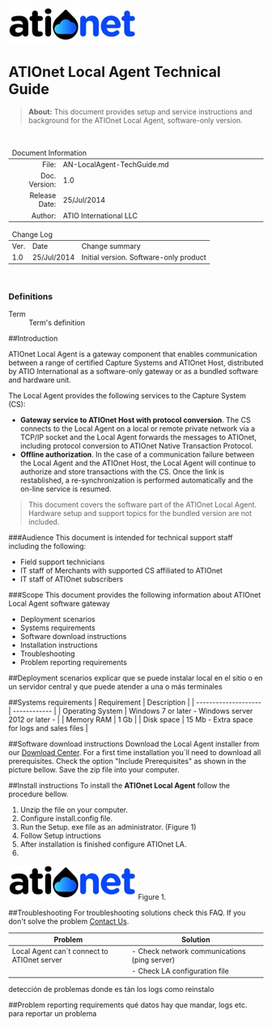 ![ationetlogo](Content/Images/ATIOnetLogo_250x70.png) 
# ATIOnet Local Agent Technical Guide

> **About:** This document provides setup and service instructions and background for the ATIOnet Local Agent, software-only version.    	

</br>

<table>
	<thead>
		<tr>
			<td colspan="2" class="tablehead">Document Information</td>
		</tr>
	</thead>
	<tbody>
		<tr>
			<td width="20%" class="rowhead" align="right">File:</td>
			<td>AN-LocalAgent-TechGuide.md</td>
		</tr>
		<tr>
			<td align="right">Doc. Version:</td>
			<td>1.0</td>
		</tr>
		<tr>
			<td align="right">Release Date:</td>
			<td>25/Jul/2014</td>
		</tr>
		<tr>
			<td align="right">Author:</td>
			<td>ATIO International LLC</td>
		</tr>
	</tbody>
</table>

<table>
     <thead>
          <tr>
          	<td colspan="3">Change Log</td>
          </tr>
     </thead>
     <tbody>
        <tr>
          	<td>Ver.</td>
            <td>Date</td>
            <td>Change summary</td>
        </tr>
        <!-- Insert a table row like this for each version -->
        <tr>
          	<td>1.0</td>
          	<td>25/Jul/2014</td>
          	<td>Initial version. Software-only product</td>
        </tr>
        <!-- End of version table row -->
     </tbody>
</table>
</br>

<!-- ###Table of Content -->


<!-- Optional Terms & Definition section -->
        
### Definitions	

<dl>
  <dt>Term</dt>
  <dd>Term's definition</dd>
</dl>

<!-- Content starts here -->
##Introduction

ATIOnet Local Agent is a gateway component that enables communication between a range of certified Capture Systems and ATIOnet Host, distributed by ATIO International as a software-only gateway or as a bundled software and hardware unit. 

The Local Agent provides the following services to the Capture System (CS):

- **Gateway service to ATIOnet Host with protocol conversion**. The CS connects to the Local Agent on a local or remote private network via a TCP/IP socket and the Local Agent forwards the messages to ATIOnet, including protocol conversion to ATIOnet Native Transaction Protocol.
- **Offline authorization**. In the case of a communication failure between the Local Agent and the ATIOnet Host, the Local Agent will continue to authorize and store transactions with the CS. Once the link is restablished, a re-synchronization is performed automatically and the on-line service is resumed.

> This document covers the software part of the ATIOnet Local Agent. Hardware setup and support topics for the bundled version are not included.

###Audience
This document is intended for technical support staff including the following:

- Field support technicians
- IT staff of Merchants with supported CS affiliated to ATIOnet
- IT staff of ATIOnet subscribers

###Scope
This document provides the following information about ATIOnet Local Agent software gateway

- Deployment scenarios
- Systems requirements
- Software download instructions
- Installation instructions
- Troubleshooting
- Problem reporting requirements

##Deployment scenarios
explicar que se puede instalar local en el sitio o en un servidor central y que puede atender a una o más terminales

##Systems requirements
| Requirement          | Description                                         |
| -------------------- | ------------                                        |
| Operating System     | Windows 7 or later - Windows server 2012 or later - |
| Memory RAM           | 1 Gb                                                |
| Disk space           | 15 Mb - Extra space for logs and sales files        | 


##Software download instructions
Download the Local Agent installer from our [Download Center](http://vm-atioapps1.cloudapp.net/downloadcenter).
For a first time installation you´ll need to download all prerequisites. Check the option "Include Prerequisites" as shown in the picture bellow.
Save the zip file into your computer.

##Install instructions
To install the **ATIOnet Local Agent** follow the procedure bellow.

1. Unzip the file on your computer.
2. Configure install.config file.
3. Run the Setup. exe file as an administrator. (Figure 1)
4. Follow Setup intructions
5. After installation is finished configure ATIOnet LA.
6. 
![inst_1](Content/Images/ATIOnetLogo_250x70.png)
Figure 1.



##Troubleshooting
For troubleshooting solutions check this FAQ. If you don't solve the problem [Contact Us](mailto:supprt@atioinc.com).

| Problem                                                   | Solution                                       |
|----------                                                 |----------                                      |
| Local Agent can´t connect to ATIOnet server               | - Check network communications (ping server)   |
|                                                           | - Check LA configuration file                  |


detección de problemas
donde es tán los logs
como reinstalo

##Problem reporting requirements
qué datos hay que mandar, logs etc. para reportar un problema
